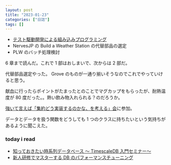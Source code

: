 ```yaml
---
layout: post
title: "2023-01-23"
categories: ["日誌"]
tags: []
---
```


- [テスト駆動開発による組み込みプログラミング](https://www.amazon.co.jp/dp/4873116147)
- NervesJP の Build a Weather Station の代替部品の選定
- PLW のバッチ処理検討

6 章まで読んだ。これで 1 部はおしまいで、次からは 2 部だ。

代替部品選定やった。 Grove のものが一通り揃いそうなのでこれでやっていけると思う。

献血に行ったらポイントがたまったとのことでマグカップをもらったが、耐熱温度が 80 度だった。。熱い飲み物入れられる？のだろうか。

[強いて言えば「集約どう実装するのかな、を考える」会](https://architect-club.connpass.com/event/272854/)に参加。

データとデータを扱う関数をどうしても 1 つのクラスに持ちたいという気持ちがあるように聞こえた。

### today i read

- [知っておきたい時系列データベース ～ TimescaleDB 入門セミナー～](https://www.sraoss.co.jp/wp-content/uploads/files/event_seminar/material/2021/timescaledb-intro-20210624.pdf)
- [新人研修でマスターする DB のパフォーマンスチューニング](https://recruit.gmo.jp/engineer/jisedai/blog/mysql-index-training/)
